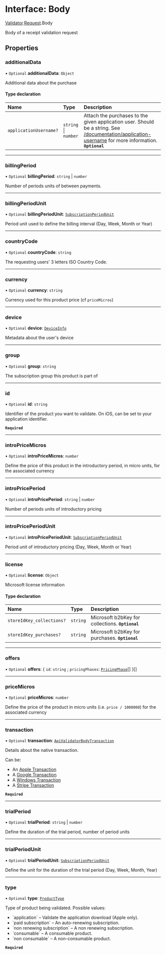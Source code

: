 # Interface: Body

[Validator](../modules/CdvPurchase.Validator.md).[Request](../modules/CdvPurchase.Validator.Request.md).Body

Body of a receipt validation request

## Properties

### additionalData

• `Optional` **additionalData**: `Object`

Additional data about the purchase

#### Type declaration

| Name | Type | Description |
| :------ | :------ | :------ |
| `applicationUsername?` | `string` \| `number` | Attach the purchases to the given application user. Should be a string.  See [/documentation/application-username](/documentation/application-username) for more information.  **`Optional`** |

___

### billingPeriod

• `Optional` **billingPeriod**: `string` \| `number`

Number of periods units of between payments.

___

### billingPeriodUnit

• `Optional` **billingPeriodUnit**: [`SubscriptionPeriodUnit`](../modules/CdvPurchase.Validator.Request.md#subscriptionperiodunit)

Period unit used to define the billing interval (Day, Week, Month or Year)

___

### countryCode

• `Optional` **countryCode**: `string`

The requesting users' 3 letters ISO Country Code.

___

### currency

• `Optional` **currency**: `string`

Currency used for this product price (cf `priceMicros`)

___

### device

• `Optional` **device**: [`DeviceInfo`](CdvPurchase.Validator.DeviceInfo.md)

Metadata about the user's device

___

### group

• `Optional` **group**: `string`

The subscription group this product is part of

___

### id

• `Optional` **id**: `string`

Identifier of the product you want to validate. On iOS, can be set to your application identifier.

**`Required`**

___

### introPriceMicros

• `Optional` **introPriceMicros**: `number`

Define the price of this product in the introductory period, in micro units, for the associated currency

___

### introPricePeriod

• `Optional` **introPricePeriod**: `string` \| `number`

Number of periods units of introductory pricing

___

### introPricePeriodUnit

• `Optional` **introPricePeriodUnit**: [`SubscriptionPeriodUnit`](../modules/CdvPurchase.Validator.Request.md#subscriptionperiodunit)

Period unit of introductory pricing (Day, Week, Month or Year)

___

### license

• `Optional` **license**: `Object`

Microsoft license information

#### Type declaration

| Name | Type | Description |
| :------ | :------ | :------ |
| `storeIdKey_collections?` | `string` | Microsoft b2bKey for collections.  **`Optional`** |
| `storeIdKey_purchases?` | `string` | Microsoft b2bKey for purchases.  **`Optional`** |

___

### offers

• `Optional` **offers**: { `id`: `string` ; `pricingPhases`: [`PricingPhase`](CdvPurchase.PricingPhase.md)[]  }[]

___

### priceMicros

• `Optional` **priceMicros**: `number`

Define the price of the product in micro units (i.e. `price / 1000000`) for the associated currency

___

### transaction

• `Optional` **transaction**: [`ApiValidatorBodyTransaction`](../modules/CdvPurchase.Validator.Request.md#apivalidatorbodytransaction)

Details about the native transaction.

Can be:
<ul>
 <li>An <a href="#api-Types-Validate.TransactionApple">Apple Transaction</a></li>
 <li>A <a href="#api-Types-Validate.TransactionGoogle">Google Transaction</a></li>
 <li>A <a href="#api-Types-Validate.TransactionWindows">Windows Transaction</a></li>
 <li>A <a href="#api-Types-Validate.TransactionStripe">Stripe Transaction</a></li>
</ul>

**`Required`**

___

### trialPeriod

• `Optional` **trialPeriod**: `string` \| `number`

Define the duration of the trial period, number of period units

___

### trialPeriodUnit

• `Optional` **trialPeriodUnit**: [`SubscriptionPeriodUnit`](../modules/CdvPurchase.Validator.Request.md#subscriptionperiodunit)

Define the unit for the duration of the trial period (Day, Week, Month, Year)

___

### type

• `Optional` **type**: [`ProductType`](../enums/CdvPurchase.ProductType.md)

Type of product being validated. Possible values:

<ul>
<li>`application` – Validate the application download (Apple only).</li>
<li>`paid subscription` – An auto-renewing subscription.</li>
<li>`non renewing subscription` – A non renewing subscription.</li>
<li>`consumable` – A consumable product.</li>
<li>`non consumable` – A non-consumable product.</li>
</ul>

**`Required`**
